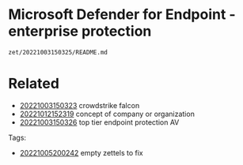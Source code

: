 # Microsoft Defender for Endpoint - enterprise protection

` zet/20221003150325/README.md `

# Related

- [20221003150323](/zet/20221003150323/README.md) crowdstrike falcon
- [20221012152319](/zet/20221012152319/README.md) concept of company or organization
- [20221003150326](/zet/20221003150326/README.md) top tier endpoint protection AV

Tags:

- [20221005200242](/zet/20221005200242/README.md) empty zettels to fix
    
